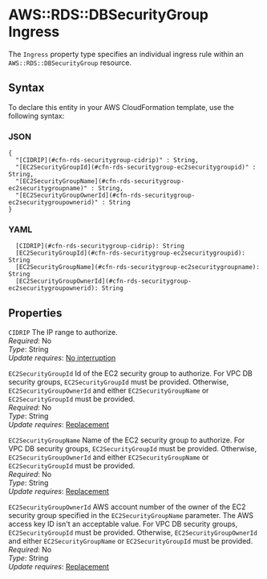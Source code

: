 # AWS::RDS::DBSecurityGroup Ingress<a name="aws-properties-rds-security-group-rule"></a>

The `Ingress` property type specifies an individual ingress rule within an `AWS::RDS::DBSecurityGroup` resource\.

## Syntax<a name="aws-properties-rds-security-group-rule-syntax"></a>

To declare this entity in your AWS CloudFormation template, use the following syntax:

### JSON<a name="aws-properties-rds-security-group-rule-syntax.json"></a>

```
{
  "[CIDRIP](#cfn-rds-securitygroup-cidrip)" : String,
  "[EC2SecurityGroupId](#cfn-rds-securitygroup-ec2securitygroupid)" : String,
  "[EC2SecurityGroupName](#cfn-rds-securitygroup-ec2securitygroupname)" : String,
  "[EC2SecurityGroupOwnerId](#cfn-rds-securitygroup-ec2securitygroupownerid)" : String
}
```

### YAML<a name="aws-properties-rds-security-group-rule-syntax.yaml"></a>

```
  [CIDRIP](#cfn-rds-securitygroup-cidrip): String
  [EC2SecurityGroupId](#cfn-rds-securitygroup-ec2securitygroupid): String
  [EC2SecurityGroupName](#cfn-rds-securitygroup-ec2securitygroupname): String
  [EC2SecurityGroupOwnerId](#cfn-rds-securitygroup-ec2securitygroupownerid): String
```

## Properties<a name="aws-properties-rds-security-group-rule-properties"></a>

`CIDRIP`  <a name="cfn-rds-securitygroup-cidrip"></a>
The IP range to authorize\.  
*Required*: No  
*Type*: String  
*Update requires*: [No interruption](https://docs.aws.amazon.com/AWSCloudFormation/latest/UserGuide/using-cfn-updating-stacks-update-behaviors.html#update-no-interrupt)

`EC2SecurityGroupId`  <a name="cfn-rds-securitygroup-ec2securitygroupid"></a>
Id of the EC2 security group to authorize\. For VPC DB security groups, `EC2SecurityGroupId` must be provided\. Otherwise, `EC2SecurityGroupOwnerId` and either `EC2SecurityGroupName` or `EC2SecurityGroupId` must be provided\.  
*Required*: No  
*Type*: String  
*Update requires*: [Replacement](https://docs.aws.amazon.com/AWSCloudFormation/latest/UserGuide/using-cfn-updating-stacks-update-behaviors.html#update-replacement)

`EC2SecurityGroupName`  <a name="cfn-rds-securitygroup-ec2securitygroupname"></a>
Name of the EC2 security group to authorize\. For VPC DB security groups, `EC2SecurityGroupId` must be provided\. Otherwise, `EC2SecurityGroupOwnerId` and either `EC2SecurityGroupName` or `EC2SecurityGroupId` must be provided\.  
*Required*: No  
*Type*: String  
*Update requires*: [Replacement](https://docs.aws.amazon.com/AWSCloudFormation/latest/UserGuide/using-cfn-updating-stacks-update-behaviors.html#update-replacement)

`EC2SecurityGroupOwnerId`  <a name="cfn-rds-securitygroup-ec2securitygroupownerid"></a>
 AWS account number of the owner of the EC2 security group specified in the `EC2SecurityGroupName` parameter\. The AWS access key ID isn't an acceptable value\. For VPC DB security groups, `EC2SecurityGroupId` must be provided\. Otherwise, `EC2SecurityGroupOwnerId` and either `EC2SecurityGroupName` or `EC2SecurityGroupId` must be provided\.  
*Required*: No  
*Type*: String  
*Update requires*: [Replacement](https://docs.aws.amazon.com/AWSCloudFormation/latest/UserGuide/using-cfn-updating-stacks-update-behaviors.html#update-replacement)
